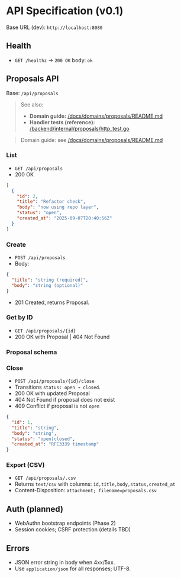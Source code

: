 # API Specification (v0.1)

Base URL (dev): `http://localhost:8080`

## Health
- `GET /healthz` → `200 OK` body: `ok`

## Proposals API
Base: `/api/proposals`

> See also:
> - **Domain guide:** [/docs/domains/proposals/README.md](./domains/proposals/README.md)
> - **Handler tests (reference):** [/backend/internal/proposals/http_test.go](../backend/internal/proposals/http_test.go)

> Domain guide: see [/docs/domains/proposals/README.md](./domains/proposals/README.md)

### List
- `GET /api/proposals`
- 200 OK
```json
[
  {
    "id": 2,
    "title": "Refactor check",
    "body": "now using repo layer",
    "status": "open",
    "created_at": "2025-09-07T20:40:56Z"
  }
]
```

### Create

* `POST /api/proposals`
* Body:

```json
{
  "title": "string (required)",
  "body": "string (optional)"
}
```

* 201 Created, returns Proposal.

### Get by ID

* `GET /api/proposals/{id}`
* 200 OK with Proposal | 404 Not Found

### Proposal schema
### Close
- `POST /api/proposals/{id}/close`
- Transitions `status: open → closed`.
- 200 OK with updated Proposal
- 404 Not Found if proposal does not exist
- 409 Conflict if proposal is not `open`

```json
{
  "id": 1,
  "title": "string",
  "body": "string",
  "status": "open|closed",
  "created_at": "RFC3339 timestamp"
}
```

### Export (CSV)
- `GET /api/proposals/.csv`
- Returns `text/csv` with columns: `id,title,body,status,created_at`
- Content-Disposition: `attachment; filename=proposals.csv`

## Auth (planned)

* WebAuthn bootstrap endpoints (Phase 2)
* Session cookies; CSRF protection (details TBD)

## Errors

* JSON error string in body when 4xx/5xx.
* Use `application/json` for all responses; UTF-8.
